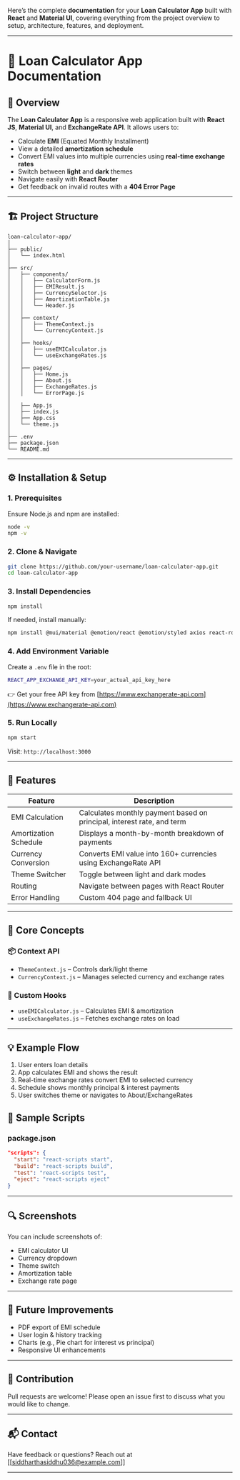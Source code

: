 Here’s the complete **documentation** for your **Loan Calculator App** built with **React** and **Material UI**, covering everything from the project overview to setup, architecture, features, and deployment.

---

# 📘 Loan Calculator App Documentation

## 📌 Overview

The **Loan Calculator App** is a responsive web application built with **React JS**, **Material UI**, and **ExchangeRate API**. It allows users to:

* Calculate **EMI** (Equated Monthly Installment)
* View a detailed **amortization schedule**
* Convert EMI values into multiple currencies using **real-time exchange rates**
* Switch between **light** and **dark** themes
* Navigate easily with **React Router**
* Get feedback on invalid routes with a **404 Error Page**

---

## 🏗️ Project Structure

```
loan-calculator-app/
│
├── public/
│   └── index.html
│
├── src/
│   ├── components/
│   │   ├── CalculatorForm.js
│   │   ├── EMIResult.js
│   │   ├── CurrencySelector.js
│   │   ├── AmortizationTable.js
│   │   └── Header.js
│   │
│   ├── context/
│   │   ├── ThemeContext.js
│   │   └── CurrencyContext.js
│   │
│   ├── hooks/
│   │   ├── useEMICalculator.js
│   │   └── useExchangeRates.js
│   │
│   ├── pages/
│   │   ├── Home.js
│   │   ├── About.js
│   │   ├── ExchangeRates.js
│   │   └── ErrorPage.js
│
│   ├── App.js
│   ├── index.js
│   ├── App.css
│   └── theme.js
│
├── .env
├── package.json
└── README.md
```

---

## ⚙️ Installation & Setup

### 1. Prerequisites

Ensure Node.js and npm are installed:

```bash
node -v
npm -v
```

### 2. Clone & Navigate

```bash
git clone https://github.com/your-username/loan-calculator-app.git
cd loan-calculator-app
```

### 3. Install Dependencies

```bash
npm install
```

If needed, install manually:

```bash
npm install @mui/material @emotion/react @emotion/styled axios react-router-dom @mui/icons-material
```

### 4. Add Environment Variable

Create a `.env` file in the root:

```bash
REACT_APP_EXCHANGE_API_KEY=your_actual_api_key_here
```

👉 Get your free API key from [https://www.exchangerate-api.com](https://www.exchangerate-api.com)

### 5. Run Locally

```bash
npm start
```

Visit: `http://localhost:3000`

---

## 🌟 Features

| Feature               | Description                                                            |
| --------------------- | ---------------------------------------------------------------------- |
| EMI Calculation       | Calculates monthly payment based on principal, interest rate, and term |
| Amortization Schedule | Displays a month-by-month breakdown of payments                        |
| Currency Conversion   | Converts EMI value into 160+ currencies using ExchangeRate API         |
| Theme Switcher        | Toggle between light and dark modes                                    |
| Routing               | Navigate between pages with React Router                               |
| Error Handling        | Custom 404 page and fallback UI                                        |

---

## 🧠 Core Concepts

### 📦 Context API

* `ThemeContext.js` – Controls dark/light theme
* `CurrencyContext.js` – Manages selected currency and exchange rates

### 🧩 Custom Hooks

* `useEMICalculator.js` – Calculates EMI & amortization
* `useExchangeRates.js` – Fetches exchange rates on load

---

## 💡 Example Flow

1. User enters loan details
2. App calculates EMI and shows the result
3. Real-time exchange rates convert EMI to selected currency
4. Schedule shows monthly principal & interest payments
5. User switches theme or navigates to About/ExchangeRates



## 📄 Sample Scripts

### package.json

```json
"scripts": {
  "start": "react-scripts start",
  "build": "react-scripts build",
  "test": "react-scripts test",
  "eject": "react-scripts eject"
}
```

---

## 🔍 Screenshots

You can include screenshots of:

* EMI calculator UI
* Currency dropdown
* Theme switch
* Amortization table
* Exchange rate page

---

## 📘 Future Improvements

* PDF export of EMI schedule
* User login & history tracking
* Charts (e.g., Pie chart for interest vs principal)
* Responsive UI enhancements

---

## 🤝 Contribution

Pull requests are welcome! Please open an issue first to discuss what you would like to change.

---

## 📬 Contact

Have feedback or questions? Reach out at \[[siddharthasiddhu036@example.com]]

---

